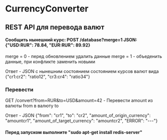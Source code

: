 # CurrencyConverter
## REST API для перевода валют

#### Сообщить нынешний курс: POST /database?merge=1 JSON: {"USD:RUR": 78.84, "EUR:RUR": 89.92}
merge = 0 - перед обновлением удалить данные
merge = 1 - объеденить данные, при конфликте заменить новыми

Ответ - JSON с нынешним состоянием состоянием курсов валют вида {"cr1:cr2": "ratio12", "cr3:cr4": "ratio34"}

### Перевести

GET /convert?from=RUR&to=USD&amount=42 - Перевести amount из валюты from в валюту to

Ответ - JSON {"from": "cr1", "to": "cr2", "amount_of_origin_currency": "amountcr1", "amount_of_target_currency": "amountcr2", "ERROR": "---"}

#### Перед запуском выполните "sudo apt-get install redis-server"

